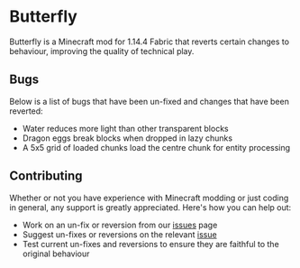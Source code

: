 # Butterfly

Butterfly is a Minecraft mod for 1.14.4 Fabric that reverts certain changes to behaviour, improving the quality of technical play.

## Bugs

Below is a list of bugs that have been un-fixed and changes that have been reverted:

- Water reduces more light than other transparent blocks
- Dragon eggs break blocks when dropped in lazy chunks
- A 5x5 grid of loaded chunks load the centre chunk for entity processing

## Contributing

Whether or not you have experience with Minecraft modding or just coding in general, any support is greatly appreciated. Here's how you can help out:

- Work on an un-fix or reversion from our [issues] page
- Suggest un-fixes or reversions on the relevant [issue][the-big-issue]
- Test current un-fixes and reversions to ensure they are faithful to the original behaviour

[issues]: https://github.com/vktec/butterfly/issues
[the-big-issue]: https://github.com/vktec/butterfly/issues/4
